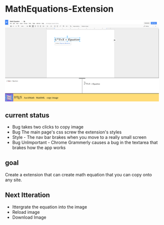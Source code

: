 # MathEquations-Extension


![example](https://github.com/brendena/MathEquations-Extension/blob/master/images/ReadMeExample.png?raw=true)

## current status 
* Bug takes two clicks to copy image
* Bug The main page's css screw the extension's styles
* Style - The nav bar brakes when you move to a really small screen
* Bug UnImportant - Chrome Grammerly causes a bug in the textarea that brakes how the app works

## goal
Create a extension that can create math equation that you can copy onto any site.

## Next Itteration
* Ittergrate the equation into the image
* Reload image
* Download Image


